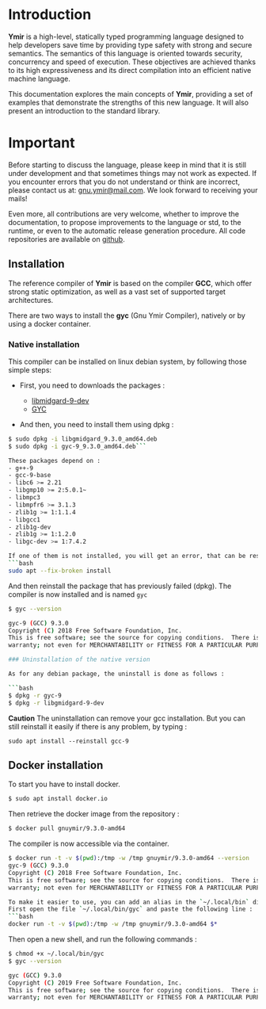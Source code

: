 # Introduction

**Ymir** is a high-level, statically typed programming language
  designed to help developers save time by providing type safety with
  strong and secure semantics. The semantics of this language is
  oriented towards security, concurrency and speed of execution. These
  objectives are achieved thanks to its high expressiveness and its
  direct compilation into an efficient native machine language.

This documentation explores the main concepts of **Ymir**, providing a
set of examples that demonstrate the strengths of this new
language. It will also present an introduction to the standard
library.

# Important

Before starting to discuss the language, please keep in mind that it
is still under development and that sometimes things may not work as
expected. If you encounter errors that you do not understand or think
are incorrect, please contact us at: <gnu.ymir@mail.com>. We look
forward to receiving your mails!

Even more, all contributions are very welcome, whether to improve the
documentation, to propose improvements to the language or std, to the
runtime, or even to the automatic release generation procedure. All
code repositories are available on [github](https://github.com/GNU-Ymir).

## Installation

The reference compiler of **Ymir** is based on the compiler **GCC**,
which offer strong static optimization, as well as a vast set of
supported target architectures.

There are two ways to install the **gyc** (Gnu Ymir Compiler), natively or by using a docker container.

### Native installation 

This compiler can be installed on linux debian system, by following those simple steps: 
- First, you need to downloads the packages : 
  - [libmidgard-9-dev](https://gitea.emile-cadorel.fr/Emile/Ymir-Docker.git/info/lfs/objects/69a94eea846456dd9d7007f6f804d3383789aea1c950091c00c46b3aa5aef913/bGliZ21pZGdhcmRfOS4zLjBfYW1kNjQuZGVi)
  - [GYC](https://gitea.emile-cadorel.fr/Emile/Ymir-Docker.git/info/lfs/objects/aee58538c545e7c533fee9aee2bf6a25801e2de076a6995ca9221c3443209c6a/Z3ljLTlfOS4zLjBfYW1kNjQuZGVi)
	
- And then, you need to install them using dpkg : 

```bash
$ sudo dpkg -i libgmidgard_9.3.0_amd64.deb
$ sudo dpkg -i gyc-9_9.3.0_amd64.deb```

These packages depend on : 
- g++-9
- gcc-9-base
- libc6 >= 2.21
- libgmp10 >= 2:5.0.1~
- libmpc3
- libmpfr6 >= 3.1.3
- zlib1g >= 1:1.1.4
- libgcc1
- zlib1g-dev
- zlib1g >= 1:1.2.0
- libgc-dev >= 1:7.4.2

If one of them is not installed, you will get an error, that can be resolved by running the following command : 
```bash
sudo apt --fix-broken install
```

And then reinstall the package that has previously failed (dpkg).
The compiler is now installed and is named `gyc`

```bash
$ gyc --version

gyc-9 (GCC) 9.3.0
Copyright (C) 2018 Free Software Foundation, Inc.
This is free software; see the source for copying conditions.  There is NO
warranty; not even for MERCHANTABILITY or FITNESS FOR A PARTICULAR PURPOSE.```

### Uninstallation of the native version

As for any debian package, the uninstall is done as follows : 

```bash
$ dpkg -r gyc-9
$ dpkg -r libgmidgard-9-dev
```
**Caution** The uninstallation can remove your gcc installation.
But you can still reinstall it easily if there is any problem, by typing : 
```ymir
sudo apt install --reinstall gcc-9
```

## Docker installation

To start you have to install docker.
```bash
$ sudo apt install docker.io
```

Then retrieve the docker image from the repository :
```bash
$ docker pull gnuymir/9.3.0-amd64
```

The compiler is now accessible via the container.
```bash
$ docker run -t -v $(pwd):/tmp -w /tmp gnuymir/9.3.0-amd64 --version 
gyc-9 (GCC) 9.3.0
Copyright (C) 2018 Free Software Foundation, Inc.
This is free software; see the source for copying conditions.  There is NO
warranty; not even for MERCHANTABILITY or FITNESS FOR A PARTICULAR PURPOSE.```

To make it easier to use, you can add an alias in the `~/.local/bin` directory.
First open the file `~/.local/bin/gyc` and paste the following line :
```bash
docker run -t -v $(pwd):/tmp -w /tmp gnuymir/9.3.0-amd64 $*
```
Then open a new shell, and run the following commands :

```bash
$ chmod +x ~/.local/bin/gyc
$ gyc --version

gyc (GCC) 9.3.0
Copyright (C) 2019 Free Software Foundation, Inc.
This is free software; see the source for copying conditions.  There is NO
warranty; not even for MERCHANTABILITY or FITNESS FOR A PARTICULAR PURPOSE.
```
